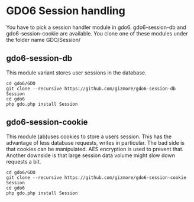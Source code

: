 # GDO6 Session handling

You have to pick a session handler module in gdo6.
gdo6-session-db and gdo6-session-cookie are available.
You clone one of these modules under the folder name GDO/Session/

## gdo6-session-db

This module variant stores user sessions in the database.

    cd gdo6/GDO
    git clone --recursive https://github.com/gizmore/gdo6-session-db Session
    cd gdo6
    php gdo.php install Session
    
## gdo6-session-cookie

This module (ab)uses cookies to store a users session.
This has the advantage of less database requests, writes in particular.
The bad side is that cookies can be manipulated.
AES encryption is used to prevent that.
Another downside is that large session data volume might slow down requests a bit.

    cd gdo6/GDO
    git clone --recursive https://github.com/gizmore/gdo6-session-cookie Session
    cd gdo6
    php gdo.php install Session
